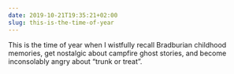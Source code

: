 ```yaml
---
date: 2019-10-21T19:35:21+02:00
slug: this-is-the-time-of-year
---
```

This is the time of year when I wistfully recall Bradburian childhood memories, get nostalgic about campfire ghost stories, and become inconsolably angry about “trunk or treat”.

